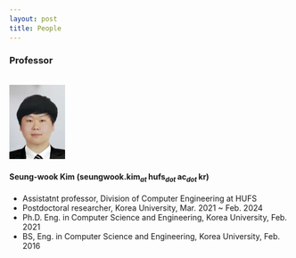 ```yaml
---
layout: post
title: People
---
```


<!--
This is comment
-->

<!--
Always check singular or plural according to the number of people
-->

### Professor

<br><img src="swk.png" width="100px"> <br>
#### Seung-wook Kim (seungwook.kim<sub><i>at </i></sub>hufs<sub><i>dot </i></sub>ac<sub><i>dot </i></sub>kr) 
* Assistatnt professor, Division of Computer Engineering at HUFS
 * Postdoctoral researcher, Korea University, Mar. 2021 ~ Feb. 2024
 * Ph.D. Eng. in Computer Science and Engineering, Korea University, Feb. 2021
 * BS, Eng. in Computer Science and Engineering, Korea University, Feb. 2016
  



